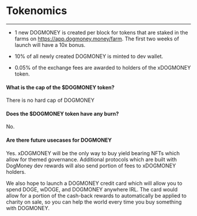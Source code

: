 # Tokenomics

---

- 1 new DOGMONEY is created per block for tokens that are staked in the farms on <https://app.dogmoney.money/farm>. The first two weeks of launch will have a 10x bonus.

- 10% of all newly created DOGMONEY is minted to dev wallet.

- 0.05% of the exchange fees are awarded to holders of the xDOGMONEY token.


#### What is the cap of the $DOGMONEY token?

There is no hard cap of DOGMONEY

#### Does the $DOGMONEY token have any burn?

No.

#### Are there future usecases for DOGMONEY

Yes. xDOGMONEY will be the only way to buy yield bearing NFTs which allow for themed governance. Additional protocols which are built with DogMoney dev rewards will also send portion of fees to xDOGMONEY holders.

We also hope to launch a DOGMONEY credit card which will allow you to spend DOGE, wDOGE, and DOGMONEY anywhere IRL. The card would allow for a portion of the cash-back rewards to automatically be applied to charity on sale, so you can help the world every time you buy something with DOGMONEY.
